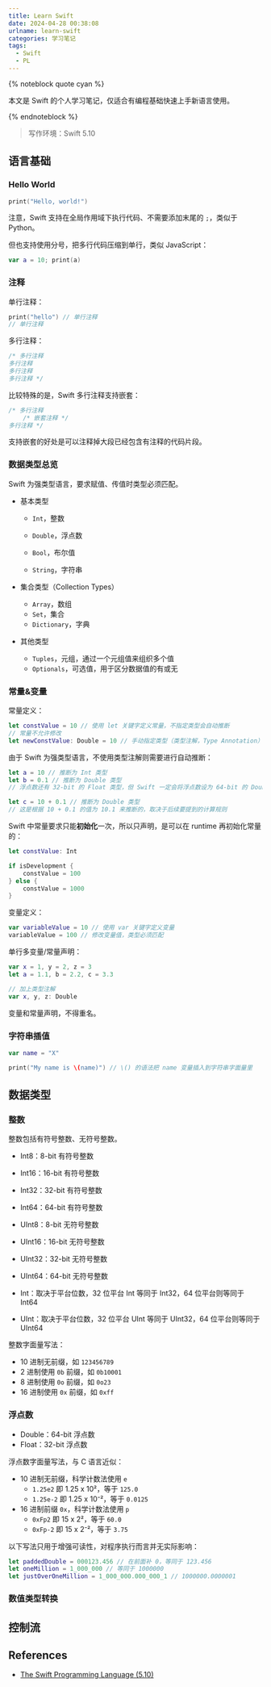 ```yaml
---
title: Learn Swift
date: 2024-04-28 00:38:08
urlname: learn-swift
categories: 学习笔记
tags:
  - Swift
  - PL
---
```


{% noteblock quote cyan %}

本文是 Swift 的个人学习笔记，仅适合有编程基础快速上手新语言使用。

{% endnoteblock %}

<!-- more -->

>   写作环境：Swift 5.10

## 语言基础

### Hello World

```swift
print("Hello, world!")
```

注意，Swift 支持在全局作用域下执行代码、不需要添加末尾的 `;`，类似于 Python。

但也支持使用分号，把多行代码压缩到单行，类似 JavaScript：

```swift
var a = 10; print(a)
```

### 注释

单行注释：

```swift
print("hello") // 单行注释
// 单行注释
```

多行注释：

```swift
/* 多行注释
多行注释
多行注释
多行注释 */
```

比较特殊的是，Swift 多行注释支持嵌套：

```swift
/* 多行注释
	/* 嵌套注释 */
多行注释 */
```

支持嵌套的好处是可以注释掉大段已经包含有注释的代码片段。

### 数据类型总览

Swift 为强类型语言，要求赋值、传值时类型必须匹配。

-   基本类型

    -   `Int`，整数

    -   `Double`，浮点数

    -   `Bool`，布尔值

    -   `String`，字符串

-   集合类型（Collection Types）
    -   `Array`，数组
    -   `Set`，集合
    -   `Dictionary`，字典
-   其他类型
    -   `Tuples`，元组，通过一个元组值来组织多个值
    -   `Optionals`，可选值，用于区分数据值的有或无

### 常量&变量

常量定义：

```swift
let constValue = 10 // 使用 let 关键字定义常量，不指定类型会自动推断
// 常量不允许修改
let newConstValue: Double = 10 // 手动指定类型（类型注解，Type Annotation）
```

由于 Swift 为强类型语言，不使用类型注解则需要进行自动推断：

```swift
let a = 10 // 推断为 Int 类型
let b = 0.1 // 推断为 Double 类型
// 浮点数还有 32-bit 的 Float 类型，但 Swift 一定会将浮点数设为 64-bit 的 Double

let c = 10 + 0.1 // 推断为 Double 类型
// 这是根据 10 + 0.1 的值为 10.1 来推断的，取决于后续要提到的计算规则
```

Swift 中常量要求只能**初始化**一次，所以只声明，是可以在 runtime 再初始化常量的：

```swift
let constValue: Int

if isDevelopment {
    constValue = 100
} else {
    constValue = 1000
}
```

变量定义：

```swift
var variableValue = 10 // 使用 var 关键字定义变量
variableValue = 100 // 修改变量值，类型必须匹配
```

单行多变量/常量声明：

```swift
var x = 1, y = 2, z = 3
let a = 1.1, b = 2.2, c = 3.3

// 加上类型注解
var x, y, z: Double
```

变量和常量声明，不得重名。

### 字符串插值

```swift
var name = "X"

print("My name is \(name)") // \() 的语法把 name 变量插入到字符串字面量里
```

## 数据类型

### 整数

整数包括有符号整数、无符号整数。

-   Int8：8-bit 有符号整数
-   Int16：16-bit 有符号整数
-   Int32：32-bit 有符号整数
-   Int64：64-bit 有符号整数
-   UInt8：8-bit 无符号整数
-   UInt16：16-bit 无符号整数
-   UInt32：32-bit 无符号整数
-   UInt64：64-bit 无符号整数
-   Int：取决于平台位数，32 位平台 Int 等同于 Int32，64 位平台则等同于 Int64

-   UInt：取决于平台位数，32 位平台 UInt 等同于 UInt32，64 位平台则等同于 UInt64

整数字面量写法：

-   10 进制无前缀，如 `123456789`
-   2 进制使用 `0b` 前缀，如 `0b10001`
-   8 进制使用 `0o` 前缀，如 `0o23`
-   16 进制使用 `0x` 前缀，如 `0xff`

### 浮点数

-   Double：64-bit 浮点数
-   Float：32-bit 浮点数

浮点数字面量写法，与 C 语言近似：

-   10 进制无前缀，科学计数法使用 `e`
    -   `1.25e2` 即 1.25 x 10²，等于 `125.0`
    -   `1.25e-2` 即 1.25 x 10⁻²，等于 `0.0125`
-   16 进制前缀 `0x`，科学计数法使用 `p`
    -   `0xFp2` 即 15 x 2²，等于 `60.0`
    -   `0xFp-2` 即 15 x 2⁻²，等于 `3.75`

以下写法只用于增强可读性，对程序执行而言并无实际影响：

```swift
let paddedDouble = 000123.456 // 在前面补 0，等同于 123.456
let oneMillion = 1_000_000 // 等同于 1000000
let justOverOneMillion = 1_000_000.000_000_1 // 1000000.0000001
```

### 数值类型转换

## 控制流

## References

-   [The Swift Programming Language (5.10)](https://docs.swift.org/swift-book/documentation/the-swift-programming-language/)
